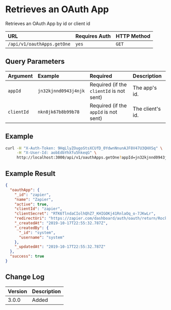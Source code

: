 # Retrieves an OAuth App

Retrieves an OAuth App by id or client id

| URL | Requires Auth | HTTP Method |
| :--- | :--- | :--- |
| `/api/v1/oauthApps.getOne` | `yes` | `GET` |

## Query Parameters

| Argument | Example | Required | Description |
| :--- | :--- | :--- | :--- |
| `appId` | `jn32kjnnd0943j4njk` | Required (if the `clientId` is not sent) | The app's id. |
| `clientId` | `nkn8jk67b8b99b78` | Required (if the `appId` is not sent) | The client's id. |

## Example

```bash
curl -H "X-Auth-Token: 9HqLlyZOugoStsXCUfD_0YdwnNnunAJF8V47U3QHXSq" \
     -H "X-User-Id: aobEdbYhXfu5hkeqG" \
     http://localhost:3000/api/v1/oauthApps.getOne?appId=jn32kjnnd0943j4njk
```

## Example Result

```json
{
  "oauthApp": {
    "_id": "zapier",
    "name": "Zapier",
    "active": true,
    "clientId": "zapier",
    "clientSecret": "RTK6TlndaCIolhQhZ7_KHIGOKj41RnlaOq_o-7JKwLr",
    "redirectUri": "https://zapier.com/dashboard/auth/oauth/return/RocketChatDevAPI/",
    "_createdAt": "2019-10-17T22:55:32.787Z",
    "_createdBy": {
      "_id": "system",
      "username": "system"
    },
    "_updatedAt": "2019-10-17T22:55:32.787Z"
  },
  "success": true
}
```

## Change Log

| Version | Description |
| :--- | :--- |
| 3.0.0 | Added |
